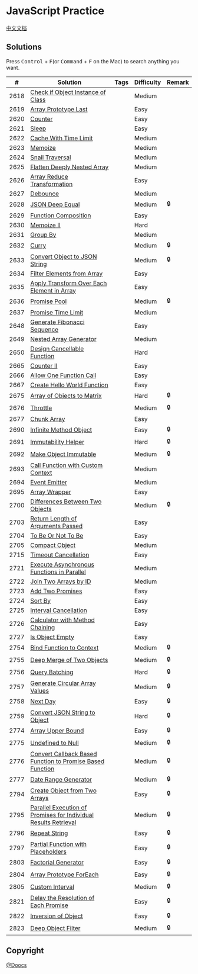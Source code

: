 # JavaScript Practice

[中文文档](/solution/JAVASCRIPT_README.md)

## Solutions

Press <kbd>Control</kbd> + <kbd>F</kbd>(or <kbd>Command</kbd> + <kbd>F</kbd> on the Mac) to search anything you want.

| #    | Solution                                                                                                                                                                               | Tags | Difficulty | Remark |
| ---- | -------------------------------------------------------------------------------------------------------------------------------------------------------------------------------------- | ---- | ---------- | ------ |
| 2618 | [Check if Object Instance of Class](/solution/2600-2699/2618.Check%20if%20Object%20Instance%20of%20Class/README_EN.md)                                                                 |      | Medium     |        |
| 2619 | [Array Prototype Last](/solution/2600-2699/2619.Array%20Prototype%20Last/README_EN.md)                                                                                                 |      | Easy       |        |
| 2620 | [Counter](/solution/2600-2699/2620.Counter/README_EN.md)                                                                                                                               |      | Easy       |        |
| 2621 | [Sleep](/solution/2600-2699/2621.Sleep/README_EN.md)                                                                                                                                   |      | Easy       |        |
| 2622 | [Cache With Time Limit](/solution/2600-2699/2622.Cache%20With%20Time%20Limit/README_EN.md)                                                                                             |      | Medium     |        |
| 2623 | [Memoize](/solution/2600-2699/2623.Memoize/README_EN.md)                                                                                                                               |      | Medium     |        |
| 2624 | [Snail Traversal](/solution/2600-2699/2624.Snail%20Traversal/README_EN.md)                                                                                                             |      | Medium     |        |
| 2625 | [Flatten Deeply Nested Array](/solution/2600-2699/2625.Flatten%20Deeply%20Nested%20Array/README_EN.md)                                                                                 |      | Medium     |        |
| 2626 | [Array Reduce Transformation](/solution/2600-2699/2626.Array%20Reduce%20Transformation/README_EN.md)                                                                                   |      | Easy       |        |
| 2627 | [Debounce](/solution/2600-2699/2627.Debounce/README_EN.md)                                                                                                                             |      | Medium     |        |
| 2628 | [JSON Deep Equal](/solution/2600-2699/2628.JSON%20Deep%20Equal/README_EN.md)                                                                                                           |      | Medium     | 🔒     |
| 2629 | [Function Composition](/solution/2600-2699/2629.Function%20Composition/README_EN.md)                                                                                                   |      | Easy       |        |
| 2630 | [Memoize II](/solution/2600-2699/2630.Memoize%20II/README_EN.md)                                                                                                                       |      | Hard       |        |
| 2631 | [Group By](/solution/2600-2699/2631.Group%20By/README_EN.md)                                                                                                                           |      | Medium     |        |
| 2632 | [Curry](/solution/2600-2699/2632.Curry/README_EN.md)                                                                                                                                   |      | Medium     | 🔒     |
| 2633 | [Convert Object to JSON String](/solution/2600-2699/2633.Convert%20Object%20to%20JSON%20String/README_EN.md)                                                                           |      | Medium     | 🔒     |
| 2634 | [Filter Elements from Array](/solution/2600-2699/2634.Filter%20Elements%20from%20Array/README_EN.md)                                                                                   |      | Easy       |        |
| 2635 | [Apply Transform Over Each Element in Array](/solution/2600-2699/2635.Apply%20Transform%20Over%20Each%20Element%20in%20Array/README_EN.md)                                             |      | Easy       |        |
| 2636 | [Promise Pool](/solution/2600-2699/2636.Promise%20Pool/README_EN.md)                                                                                                                   |      | Medium     | 🔒     |
| 2637 | [Promise Time Limit](/solution/2600-2699/2637.Promise%20Time%20Limit/README_EN.md)                                                                                                     |      | Medium     |        |
| 2648 | [Generate Fibonacci Sequence](/solution/2600-2699/2648.Generate%20Fibonacci%20Sequence/README_EN.md)                                                                                   |      | Easy       |        |
| 2649 | [Nested Array Generator](/solution/2600-2699/2649.Nested%20Array%20Generator/README_EN.md)                                                                                             |      | Medium     |        |
| 2650 | [Design Cancellable Function](/solution/2600-2699/2650.Design%20Cancellable%20Function/README_EN.md)                                                                                   |      | Hard       |        |
| 2665 | [Counter II](/solution/2600-2699/2665.Counter%20II/README_EN.md)                                                                                                                       |      | Easy       |        |
| 2666 | [Allow One Function Call](/solution/2600-2699/2666.Allow%20One%20Function%20Call/README_EN.md)                                                                                         |      | Easy       |        |
| 2667 | [Create Hello World Function](/solution/2600-2699/2667.Create%20Hello%20World%20Function/README_EN.md)                                                                                 |      | Easy       |        |
| 2675 | [Array of Objects to Matrix](/solution/2600-2699/2675.Array%20of%20Objects%20to%20Matrix/README_EN.md)                                                                                 |      | Hard       | 🔒     |
| 2676 | [Throttle](/solution/2600-2699/2676.Throttle/README_EN.md)                                                                                                                             |      | Medium     | 🔒     |
| 2677 | [Chunk Array](/solution/2600-2699/2677.Chunk%20Array/README_EN.md)                                                                                                                     |      | Easy       |        |
| 2690 | [Infinite Method Object](/solution/2600-2699/2690.Infinite%20Method%20Object/README_EN.md)                                                                                             |      | Easy       | 🔒     |
| 2691 | [Immutability Helper](/solution/2600-2699/2691.Immutability%20Helper/README_EN.md)                                                                                                     |      | Hard       | 🔒     |
| 2692 | [Make Object Immutable](/solution/2600-2699/2692.Make%20Object%20Immutable/README_EN.md)                                                                                               |      | Medium     | 🔒     |
| 2693 | [Call Function with Custom Context](/solution/2600-2699/2693.Call%20Function%20with%20Custom%20Context/README_EN.md)                                                                   |      | Medium     |        |
| 2694 | [Event Emitter](/solution/2600-2699/2694.Event%20Emitter/README_EN.md)                                                                                                                 |      | Medium     |        |
| 2695 | [Array Wrapper](/solution/2600-2699/2695.Array%20Wrapper/README_EN.md)                                                                                                                 |      | Easy       |        |
| 2700 | [Differences Between Two Objects](/solution/2700-2799/2700.Differences%20Between%20Two%20Objects/README_EN.md)                                                                         |      | Medium     | 🔒     |
| 2703 | [Return Length of Arguments Passed](/solution/2700-2799/2703.Return%20Length%20of%20Arguments%20Passed/README_EN.md)                                                                   |      | Easy       |        |
| 2704 | [To Be Or Not To Be](/solution/2700-2799/2704.To%20Be%20Or%20Not%20To%20Be/README_EN.md)                                                                                               |      | Easy       |        |
| 2705 | [Compact Object](/solution/2700-2799/2705.Compact%20Object/README_EN.md)                                                                                                               |      | Medium     |        |
| 2715 | [Timeout Cancellation](/solution/2700-2799/2715.Timeout%20Cancellation/README_EN.md)                                                                                                   |      | Easy       |        |
| 2721 | [Execute Asynchronous Functions in Parallel](/solution/2700-2799/2721.Execute%20Asynchronous%20Functions%20in%20Parallel/README_EN.md)                                                 |      | Medium     |        |
| 2722 | [Join Two Arrays by ID](/solution/2700-2799/2722.Join%20Two%20Arrays%20by%20ID/README_EN.md)                                                                                           |      | Medium     |        |
| 2723 | [Add Two Promises](/solution/2700-2799/2723.Add%20Two%20Promises/README_EN.md)                                                                                                         |      | Easy       |        |
| 2724 | [Sort By](/solution/2700-2799/2724.Sort%20By/README_EN.md)                                                                                                                             |      | Easy       |        |
| 2725 | [Interval Cancellation](/solution/2700-2799/2725.Interval%20Cancellation/README_EN.md)                                                                                                 |      | Easy       |        |
| 2726 | [Calculator with Method Chaining](/solution/2700-2799/2726.Calculator%20with%20Method%20Chaining/README_EN.md)                                                                         |      | Easy       |        |
| 2727 | [Is Object Empty](/solution/2700-2799/2727.Is%20Object%20Empty/README_EN.md)                                                                                                           |      | Easy       |        |
| 2754 | [Bind Function to Context](/solution/2700-2799/2754.Bind%20Function%20to%20Context/README_EN.md)                                                                                       |      | Medium     | 🔒     |
| 2755 | [Deep Merge of Two Objects](/solution/2700-2799/2755.Deep%20Merge%20of%20Two%20Objects/README_EN.md)                                                                                   |      | Medium     | 🔒     |
| 2756 | [Query Batching](/solution/2700-2799/2756.Query%20Batching/README_EN.md)                                                                                                               |      | Hard       | 🔒     |
| 2757 | [Generate Circular Array Values](/solution/2700-2799/2757.Generate%20Circular%20Array%20Values/README_EN.md)                                                                           |      | Medium     | 🔒     |
| 2758 | [Next Day](/solution/2700-2799/2758.Next%20Day/README_EN.md)                                                                                                                           |      | Easy       | 🔒     |
| 2759 | [Convert JSON String to Object](/solution/2700-2799/2759.Convert%20JSON%20String%20to%20Object/README_EN.md)                                                                           |      | Hard       | 🔒     |
| 2774 | [Array Upper Bound](/solution/2700-2799/2774.Array%20Upper%20Bound/README_EN.md)                                                                                                       |      | Easy       | 🔒     |
| 2775 | [Undefined to Null](/solution/2700-2799/2775.Undefined%20to%20Null/README_EN.md)                                                                                                       |      | Medium     | 🔒     |
| 2776 | [Convert Callback Based Function to Promise Based Function](/solution/2700-2799/2776.Convert%20Callback%20Based%20Function%20to%20Promise%20Based%20Function/README_EN.md)             |      | Medium     | 🔒     |
| 2777 | [Date Range Generator](/solution/2700-2799/2777.Date%20Range%20Generator/README_EN.md)                                                                                                 |      | Medium     | 🔒     |
| 2794 | [Create Object from Two Arrays](/solution/2700-2799/2794.Create%20Object%20from%20Two%20Arrays/README_EN.md)                                                                           |      | Easy       | 🔒     |
| 2795 | [Parallel Execution of Promises for Individual Results Retrieval](/solution/2700-2799/2795.Parallel%20Execution%20of%20Promises%20for%20Individual%20Results%20Retrieval/README_EN.md) |      | Medium     | 🔒     |
| 2796 | [Repeat String](/solution/2700-2799/2796.Repeat%20String/README_EN.md)                                                                                                                 |      | Easy       | 🔒     |
| 2797 | [Partial Function with Placeholders](/solution/2700-2799/2797.Partial%20Function%20with%20Placeholders/README_EN.md)                                                                   |      | Easy       | 🔒     |
| 2803 | [Factorial Generator](/solution/2800-2899/2803.Factorial%20Generator/README_EN.md)                                                                                                     |      | Easy       | 🔒     |
| 2804 | [Array Prototype ForEach](/solution/2800-2899/2804.Array%20Prototype%20ForEach/README_EN.md)                                                                                           |      | Easy       | 🔒     |
| 2805 | [Custom Interval](/solution/2800-2899/2805.Custom%20Interval/README_EN.md)                                                                                                             |      | Medium     | 🔒     |
| 2821 | [Delay the Resolution of Each Promise](/solution/2800-2899/2821.Delay%20the%20Resolution%20of%20Each%20Promise/README_EN.md)                                                           |      | Easy       | 🔒     |
| 2822 | [Inversion of Object](/solution/2800-2899/2822.Inversion%20of%20Object/README_EN.md)                                                                                                   |      | Easy       | 🔒     |
| 2823 | [Deep Object Filter](/solution/2800-2899/2823.Deep%20Object%20Filter/README_EN.md)                                                                                                     |      | Medium     | 🔒     |

## Copyright

[@Doocs](https://github.com/doocs)
